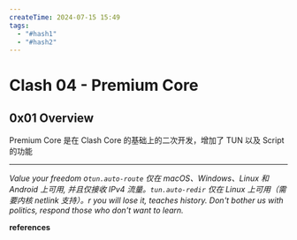```yaml
---
createTime: 2024-07-15 15:49
tags:
  - "#hash1"
  - "#hash2"
---
```


# Clash 04 - Premium Core

## 0x01 Overview

Premium Core 是在 Clash Core 的基础上的二次开发，增加了 TUN 以及 Script 的功能

---
*Value your freedom o`tun.auto-route` 仅在 macOS、Windows、Linux 和 Android 上可用, 并且仅接收 IPv4 流量。`tun.auto-redir` 仅在 Linux 上可用（需要内核 netlink 支持）。r you will lose it, teaches history. Don't bother us with politics, respond those who don't want to learn.*

**references**


